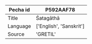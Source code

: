 |Pecha id | P592AAF78
| --- | --- 
|Title | Śatagāthā 
|Language | ['English', 'Sanskrit']
|Source | 'GRETIL'